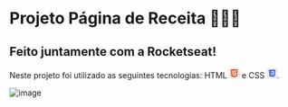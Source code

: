 # Projeto Página de Receita 🍪🧑‍🍳

<h2>Feito juntamente com a Rocketseat!</h2>
<p>Neste projeto foi utilizado as seguintes tecnologias: HTML <img alt="HTML" height="18" width="18" src="https://github.com/gui-bus/TechIcons/blob/main/Light/HTML.svg">
 e CSS <img alt="CSS" height="18" width="18" src="https://raw.githubusercontent.com/gui-bus/TechIcons/24f9a20420b3a7c5ba7bd7b629a2f9e1912db0e2/Light/CSS3.svg">.</p>

![image](https://github.com/user-attachments/assets/45159357-5d0d-462e-99ca-4729b549d5bb)


